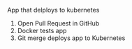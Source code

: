 App that delploys to kubernetes 

1. Open Pull Request in GitHub
1. Docker tests app
1. Git merge deploys app to Kubernetes